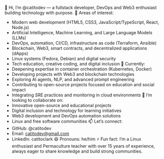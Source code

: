 👋 Hi, I’m @catitodev — a fullstack developer, DevOps and Web3 enthusiast building technology with purpose.
👀 Areas of interest:
- Modern web development (HTML5, CSS3, JavaScript/TypeScript, React, Node.js)
- Artificial Intelligence, Machine Learning, and Large Language Models (LLMs)
- DevOps, automation, CI/CD, infrastructure as code (Terraform, Ansible)
- Blockchain, Web3, smart contracts, and decentralized applications (dApps)
- Linux systems (Fedora, Debian) and digital security
- Tech education, creative coding, and digital inclusion
🌱 Currently:
- Deepening expertise in container orchestration (Kubernetes, Docker)
- Developing projects with Web3 and blockchain technologies
- Exploring AI agents, NLP, and advanced prompt engineering
- Contributing to open-source projects focused on education and social impact
- Integrating SRE practices and monitoring in cloud environments
💞️ I’m looking to collaborate on:
- Innovative open-source and educational projects
- Digital inclusion and technology for learning initiatives
- Web3 development and DevOps automation solutions
- Linux and free software communities
📫 Let’s connect:
- GitHub: @catitodev
- Email: catitodev@gmail.com
- LinkedIn: catitoclark
😄 Pronouns: he/him
⚡ Fun fact: I’m a Linux enthusiast and Permaculture teacher with over 15 years of experience, always eager to share knowledge and build strong communities.
<!---
catitodev/catitodev is a ✨ special ✨ repository because its `README.md` (this file) appears on your GitHub profile.
You can click the Preview link to take a look at your changes.
--->
